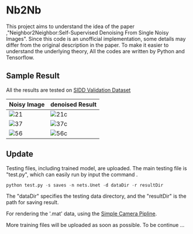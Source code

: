 # Nb2Nb
This project aims to understand the idea of the paper ,"Neighbor2Neighbor:Self-Supervised Denoising From Single Noisy Images". Since this code is an unofficial implementation, some details may differ from the original description in the paper. To make it easier to understand the underlying theory, All the codes are written by Python and Tensorflow.

## Sample Result
All the results are tested on [SIDD Validation Dataset](https://www.eecs.yorku.ca/~kamel/sidd/benchmark.php)

Noisy Image|denoised Result
----|-----
![21](https://github.com/DavidQiuChao/Nb2Nb/blob/main/figs/0021_noisy.png)|![21c](https://github.com/DavidQiuChao/Nb2Nb/blob/main/figs/0021_clean.png)
![37](https://github.com/DavidQiuChao/Nb2Nb/blob/main/figs/0037_noisy.png)|![37c](https://github.com/DavidQiuChao/Nb2Nb/blob/main/figs/0037_clean.png)
![56](https://github.com/DavidQiuChao/Nb2Nb/blob/main/figs/0056_noisy.png)|![56c](https://github.com/DavidQiuChao/Nb2Nb/blob/main/figs/0056_clean.png)

## Update
Testing files, including trained model, are uploaded. The main testing file is "test.py", which can easily run by input the command .
```python
python test.py -s saves -n nets.Unet -d dataDir -r resultDir
```
The "dataDir" specifies the testing data directory, and the "resultDir" is the path for saving result. 

For rendering the '.mat' data, using the [Simple Camera Pipline](https://github.com/AbdoKamel/simple-camera-pipeline).

More training files will be uploaded as soon as possible. To be continue ...

